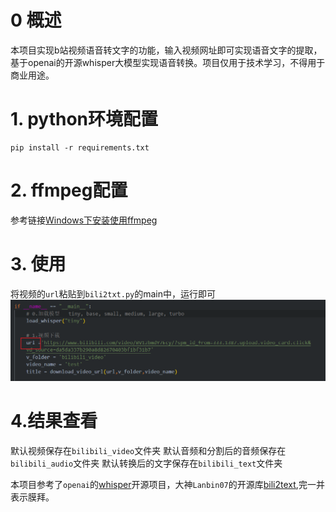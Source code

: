 # 0 概述
本项目实现b站视频语音转文字的功能，输入视频网址即可实现语音文字的提取，基于openai的开源whisper大模型实现语音转换。项目仅用于技术学习，不得用于商业用途。

# 1. python环境配置
```
pip install -r requirements.txt
```
# 2. ffmpeg配置
参考链接[Windows下安装使用ffmpeg](https://zhuanlan.zhihu.com/p/118362010)
# 3. 使用
将视频的`url`粘贴到`bili2txt.py`的main中，运行即可
![alt text](image.png)
# 4.结果查看
默认视频保存在`bilibili_video`文件夹
默认音频和分割后的音频保存在`bilibili_audio`文件夹
默认转换后的文字保存在`bilibili_text`文件夹

本项目参考了`openai`的[whisper](https://github.com/openai/whisper)开源项目，大神`Lanbin07`的开源库[bili2text](https://github.com/lanbinshijie/bili2text),完一并表示膜拜。